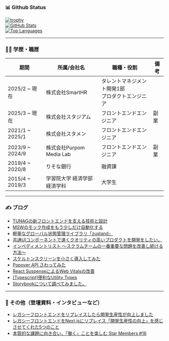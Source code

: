 ### 📊 Github Status

[![trophy](https://github-profile-trophy.vercel.app/?username=takumimzd&theme=nord)](https://github.com/ryo-ma/github-profile-trophy)  
[![GitHub Stats](https://github-readme-stats.vercel.app/api?username=takumimzd&hide=contribs&count_private=true&show_icons=true&theme=tokyonight)](https://github.com/takumimzd/)  
[![Top Languages](https://github-readme-stats.vercel.app/api/top-langs/?username=takumimzd&layout=compact&theme=tokyonight)](https://github.com/takumimzd/)

---

### 🧑‍💻 学歴・職歴

| 期間              | 所属/会社名                            | 職種・役割                          | 備考     |
|-------------------|----------------------------------------|-------------------------------------|----------|
| 2025/2 ~ 現在     | 株式会社SmartHR                        | タレントマネジメント開発1部<br>プロダクトエンジニア |          |
| 2025/3 ~ 現在     | 株式会社スタジアム                     | フロントエンドエンジニア           | 副業     |
| 2021/1 ~ 2025/1   | 株式会社スタメン                        | フロントエンドエンジニア           |          |
| 2023/9 ~ 2024/9   | 株式会社Purpom Media Lab               | フロントエンドエンジニア           | 副業     |
| 2019/4 ~ 2020/8   | りそな銀行                             | 融資課                              |          |
| 2015/4 ~ 2019/3   | 学習院大学 経済学部 経済学科          |    大学生                              |    |

---

### ✍️ ブログ

- [TUNAGの新フロントエンドを支える技術と設計](https://tech.stmn.co.jp/entry/2023/08/15/112732)
- [MSWのモック作成をもう少しだけ自動化する](https://zenn.dev/stmn_inc/articles/1b30b0ac43515b)
- [軽量なグローバル状態管理ライブラリ「zustand」](https://zenn.dev/stmn_inc/articles/f1101cfa20dedc)
- [共通UIコンポーネントで速くクオリティの高いプロダクトを開発をしたい。](https://tech.stmn.co.jp/entry/2022/08/16/153454)
- [インペディメントリスト 〜スクラムチームの一番重要な問題を改善し続ける方法〜](https://tech.stmn.co.jp/entry/2022/12/13/162849)
- [スケルトンスクリーンを小さく導入してみた](https://tech.stmn.co.jp/entry/2022/12/22/184952)
- [Popover API さわってみた](https://zenn.dev/stmn_inc/articles/1ce5afa60f0c9a)
- [React SuspenseによるWeb Vitalsの改善](https://zenn.dev/mzd/articles/0b2e54eac31ceb)
- [[Typescript]便利なUtility Types](https://zenn.dev/mzd/articles/1967b161f35f0e)
- [Storybookについて調べてみました。](https://tech.stmn.co.jp/entry/2021/05/17/155842)

---

### 🎤 その他（登壇資料・インタビューなど）

- [レガシーフロントエンドをリプレイスしたら開発生産性が向上しました](https://speakerdeck.com/kamio/regasihurontoendowo-ripureisusitara-kai-fa-sheng-chan-xing-gaxiang-shang-simasita)
- [レガシーフロントエンドをNext.jsにリプレイス「開発生産性の向上」を感じさせてくれた5つのこと](https://logmi.jp/tech/articles/329780)
- [本質的な課題に向き合い、「働く」ことを楽しむ Star Members #16](https://note.com/stmn_hr/n/nf3d5caf43c7a)
